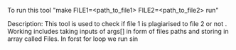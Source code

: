 To run this tool 
"make FILE1=<path_to_file1> FILE2=<path_to_file2> run"

Description:
This tool is used to check if file 1 is plagiarised to file 2 or not .
Working includes taking inputs of args[] in form of files paths and storing in array called Files. In forst for loop we run sin
